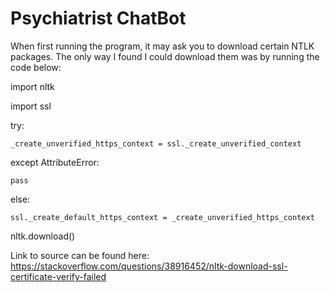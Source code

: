 # Psychiatrist ChatBot

When first running the program, it may ask you to download certain NTLK packages. The only way I found I could download them was by running the code below:

import nltk

import ssl

try:

    _create_unverified_https_context = ssl._create_unverified_context
    
except AttributeError:

    pass
    
else:

    ssl._create_default_https_context = _create_unverified_https_context

nltk.download()

Link to source can be found here: https://stackoverflow.com/questions/38916452/nltk-download-ssl-certificate-verify-failed
